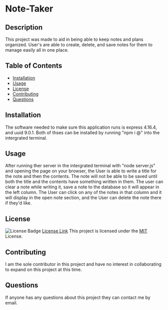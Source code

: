 # Note-Taker

## Description
This project was made to aid in being able to keep notes and plans organized. User's are able to create, delete, and save notes for them to manage easily all in one place.

## Table of Contents
- [Installation](#installation)
- [Usage](#usage)
- [License](#license)
- [Contributing](#contributing)
- [Questions](#questions)

## Installation
The software needed to make sure this application runs is express 4.16.4, and uuid 9.0.1. Both of thses can be installed by running "npm i <name>@<edition>" into the intergrated terminal.

## Usage
After running ther server in the intergrated terminal with "node server.js" and opening the page on your browser, the User is able to write a title for the note and then the contents. The note will not be able to be saved until both the title and the contents have something written in them. The user can clear a note while writing it, save a note to the database so it will appear in the left column. The User can click on any of the notes in that column and it will display in the open note section, and the User can delete the note there if they'd like.

## License
![License Badge](https://img.shields.io/badge/License-MIT-yellow.svg)
[License Link](https://opensource.org/licenses/MIT)
This project is licensed under the [MIT](LICENSE) License.

## Contributing
I am the sole contributor in this project and have no interest in collaborating to expand on this project at this time.

## Questions
If anyone has any questions about this project they can contact me by email.
